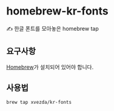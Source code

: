 # homebrew-kr-fonts
:writing_hand: 한글 폰트를 모아놓은 homebrew tap

## 요구사항

[Homebrew](https://brew.sh/)가 설치되어 있어야 합니다.

## 사용법

```sh
brew tap xvezda/kr-fonts
```
